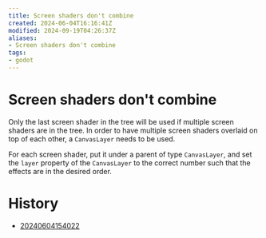 ```yaml
---
title: Screen shaders don't combine
created: 2024-06-04T16:16:41Z
modified: 2024-09-19T04:26:37Z
aliases:
- Screen shaders don't combine
tags:
- godot
---
```


# Screen shaders don't combine

Only the last screen shader in the tree will be used if multiple screen shaders are in the tree. In order to have multiple screen shaders overlaid on top of each other, a `CanvasLayer` needs to be used.

For each screen shader, put it under a parent of type `CanvasLayer`, and set the `layer` property of the `CanvasLayer` to the correct number such that the effects are in the desired order.

# History

- [20240604154022](../entries/20240604154022.md)
